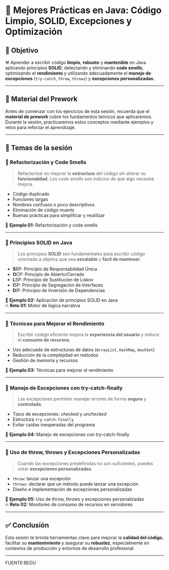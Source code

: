# 🧠 Mejores Prácticas en Java: Código Limpio, SOLID, Excepciones y Optimización

## 🎯 Objetivo

⚒️ Aprender a escribir código **limpio**, **robusto** y **mantenible** en Java aplicando principios **SOLID**, detectando y eliminando **code smells**, optimizando el **rendimiento** y utilizando adecuadamente el **manejo de excepciones** (`try-catch`, `throw`, `throws`) y **excepciones personalizadas**.

---

## 📘 Material del Prework

Antes de comenzar con los ejercicios de esta sesión, recuerda que el **material de prework** cubre los fundamentos teóricos que aplicaremos. Durante la sesión, practicaremos estos conceptos mediante ejemplos y retos para reforzar el aprendizaje.

---

## 📂 Temas de la sesión

### 📖 Refactorización y Code Smells

> Refactorizar es mejorar la **estructura** del código sin alterar su **funcionalidad**. Los *code smells* son indicios de que algo necesita mejora.

- Código duplicado
- Funciones largas
- Nombres confusos o poco descriptivos
- Eliminación de código muerto
- Buenas prácticas para simplificar y reutilizar

📜 **Ejemplo 01:** Refactorización y code smells

---

### 📖 Principios SOLID en Java

> Los principios **SOLID** son fundamentales para escribir código orientado a objetos que sea **escalable** y **fácil de mantener**.

- **S**RP: Principio de Responsabilidad Única  
- **O**CP: Principio de Abierto/Cerrado  
- **L**SP: Principio de Sustitución de Liskov  
- **I**SP: Principio de Segregación de Interfaces  
- **D**IP: Principio de Inversión de Dependencias

📜 **Ejemplo 02:** Aplicación de principios SOLID en Java  
🔥 **Reto 01:** Motor de lógica narrativa

---

### 📖 Técnicas para Mejorar el Rendimiento

> Escribir código eficiente mejora la **experiencia del usuario** y reduce el **consumo de recursos**.

- Uso adecuado de estructuras de datos (`ArrayList`, `HashMap`, `HashSet`)
- Reducción de la complejidad en métodos
- Gestión de memoria y recursos

📜 **Ejemplo 03:** Técnicas para mejorar el rendimiento

---

### 📖 Manejo de Excepciones con try-catch-finally

> Las excepciones permiten manejar errores de forma **segura** y **controlada**.

- Tipos de excepciones: *checked* y *unchecked*
- Estructura `try-catch-finally`
- Evitar caídas inesperadas del programa

📜 **Ejemplo 04:** Manejo de excepciones con try-catch-finally

---

### 📖 Uso de throw, throws y Excepciones Personalizadas

> Cuando las excepciones predefinidas no son suficientes, puedes crear **excepciones personalizadas**.

- `throw`: lanzar una excepción
- `throws`: declarar que un método puede lanzar una excepción
- Diseño e implementación de excepciones personalizadas

📜 **Ejemplo 05:** Uso de throw, throws y excepciones personalizadas  
🔥 **Reto 02:** Monitoreo de consumo de recursos en servidores

---

## ✅ Conclusión

Esta sesión te brinda herramientas clave para mejorar la **calidad del código**, facilitar su **mantenimiento** y asegurar su **robustez**, especialmente en contextos de producción y entornos de desarrollo profesional.

---

FUENTE:BEDU
